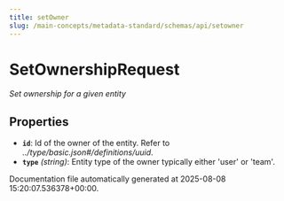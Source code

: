 ```yaml
---
title: setOwner
slug: /main-concepts/metadata-standard/schemas/api/setowner
---
```


# SetOwnershipRequest

*Set ownership for a given entity*

## Properties

- **`id`**: Id of the owner of the entity. Refer to *../type/basic.json#/definitions/uuid*.
- **`type`** *(string)*: Entity type of the owner typically either 'user' or 'team'.


Documentation file automatically generated at 2025-08-08 15:20:07.536378+00:00.
